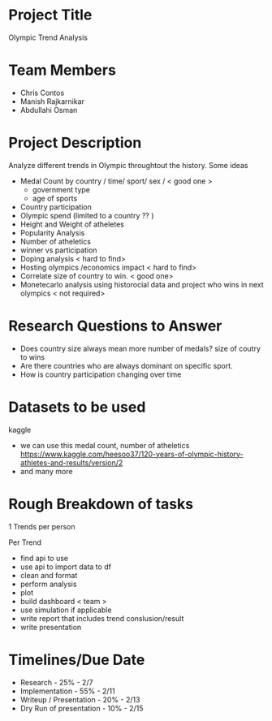 # Project Title

Olympic Trend Analysis

# Team Members

- Chris Contos
- Manish Rajkarnikar
- Abdullahi Osman

# Project Description

Analyze different trends in Olympic throughtout the history. Some ideas
- Medal Count by country / time/ sport/ sex /   < good one >
    - government type
    - age of sports
- Country participation
- Olympic spend (limited to a country ?? )
- Height and Weight of atheletes
- Popularity Analysis
- Number of atheletics
- winner vs participation
- Doping analysis < hard to find>
- Hosting olympics /economics impact < hard to find>
- Correlate size of country to win. < good one>
- Monetecarlo analysis using historocial data and project who wins in next olympics < not required>


# Research Questions to Answer
- Does country size always mean more number of medals? size of coutry to wins
- Are there countries who are always dominant on specific sport. 
- How is country participation changing over time 

# Datasets to be used

kaggle 
- we can use this medal count, number of atheletics https://www.kaggle.com/heesoo37/120-years-of-olympic-history-athletes-and-results/version/2
- and many more 

# Rough Breakdown of tasks

1 Trends per person

Per Trend
- find api to use
- use api to import data to df
- clean and format
- perform analysis
- plot
- build dashboard < team >
- use simulation if applicable
- write report that includes trend conslusion/result
- write presentation

# Timelines/Due Date

- Research - 25% -  2/7
- Implementation - 55%  - 2/11
- Writeup / Presentation - 20% - 2/13
- Dry Run of presentation - 10% - 2/15
